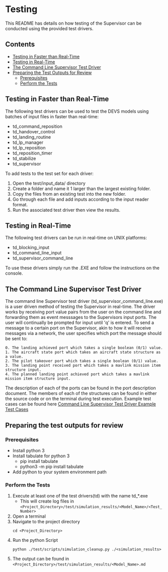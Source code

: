 # Testing
This README has details on how testing of the Supervisor can be conducted using the provided test drivers.

## Contents

* [Testing in Faster than Real-Time](#testing-in-faster-than-real-time)
* [Testing in Real-Time](#testing-in-real-time)
* [The Command Line Supervisor Test Driver](#the-command-line-supervisor-test-driver)
* [Preparing the Test Outputs for Review](#preparing-the-test-outputs-for-review)
  * [Prerequisites](#prerequisites)
  * [Perform the Tests](#perform-the-tests)

## Testing in Faster than Real-Time
The following test drivers can be used to test the DEVS models using batches of input files in faster than real-time:
- td_command_reposition
- td_handover_control
- td_landing_routine
- td_lp_manager
- td_lp_reposition
- td_reposition_timer
- td_stabilize
- td_supervisor

To add tests to the test set for each driver:
1. Open the test/input_data/<Test Driver Name> directory
2. Create a folder and name it 1 larger than the largest existing folder.
3. Copy the files from an existing test into the new folder.
4. Go through each file and add inputs according to the input reader format.
5. Run the associated test driver then view the results.

## Testing in Real-Time
The following test drivers can be run in real-time on UNIX platforms:
- td_blocking_input
- td_command_line_input
- td_supervisor_command_line

To use these drivers simply run the .EXE and follow the instructions on the console.

## The Command Line Supervisor Test Driver
The command line Supervisor test driver (td_supervisor_command_line.exe) is a user driven method of testing the Supervisor in real-time. The driver works by receiving port value pairs from the user on the command line and forwarding them as event messsages to the Supervisors input ports. The user will continually be prompted for input until 'q' is entered. To send a message to a certain port on the Supervisor, akin to how it will receive messages via a network, the user specifies which port the message should be sent to:
	
	0. The landing achieved port which takes a single boolean (0/1) value.
	1. The aircraft state port which takes an aircraft state structure as a value.
	2. The pilot takeover port which takes a single boolean (0/1) value.
	3. The landing point received port which takes a mavlink mission item structure input.
	4. The planned landing point achieved port which takes a mavlink mission item structure input.

The description of each of the ports can be found in the port description document. The members of each of the structures can be found in either the source code or on the terminal during test execution.
Example test cases can be found here [Command Line Supervisor Test Driver Example Test Cases](input_data/supervisor_command_line/README.md)
	
## Preparing the test outputs for review

### Prerequisites

* Install python 3
* Install tabulate for python 3
  * pip install tabulate
  * python3 -m pip install tabulate 
* Add python to your system environment path

### Perform the Tests

1. Execute at least one of the test drivers(td) with the name td_*.exe
	* This will create log files in `<Project_Directory>/test/simulation_results/<Model_Name>/<Test_Number>`
2. Open a terminal
3. Navigate to the project directory
	```
	cd <Project_Directory>
	```
4. Run the python Script
	```
	python ./test/scripts/simulation_cleanup.py ./<simulation_results>
	```
5. The output can be found in `<Project_Directory>/test/simulation_results/<Model_Name>.md` 
